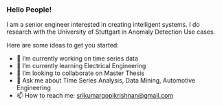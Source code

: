 ### Hello People!

I am a senior engineer interested in creating intelligent systems. I do research with the University of Stuttgart in Anomaly Detection Use cases.

Here are some ideas to get you started:

- 🔭 I’m currently working on time series data
- 🌱 I’m currently learning Electrical Engineering
- 👯 I’m looking to collaborate on Master Thesis
- 💬 Ask me about Time Series Analysis, Data Mining, Automotive Engineering
- 📫 How to reach me: [srikumargopikrishnan@gmail.com](mailto:srikumargopikrishnan@gmail.com)

